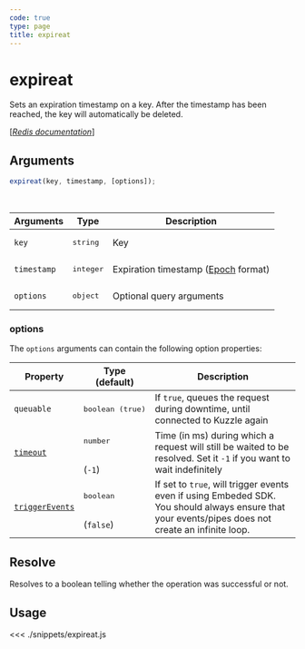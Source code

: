 ```yaml
---
code: true
type: page
title: expireat
---
```


# expireat

Sets an expiration timestamp on a key. After the timestamp has been reached, the key will automatically be deleted.

[[_Redis documentation_]](https://redis.io/commands/expireat)

## Arguments

```js
expireat(key, timestamp, [options]);
```

<br/>

| Arguments   | Type               | Description                                                                    |
| ----------- | ------------------ | ------------------------------------------------------------------------------ |
| `key`       | <pre>string</pre>  | Key                                                                            |
| `timestamp` | <pre>integer</pre> | Expiration timestamp ([Epoch](https://en.wikipedia.org/wiki/Unix_time) format) |
| `options`   | <pre>object</pre>  | Optional query arguments                                                       |

### options

The `options` arguments can contain the following option properties:

| Property   | Type (default)            | Description                                                                  |
| ---------- | ------------------------- | ---------------------------------------------------------------------------- |
| `queuable` | <pre>boolean (true)</pre> | If `true`, queues the request during downtime, until connected to Kuzzle again |
| [`timeout`](/sdk/7/core-classes/kuzzle/query#timeout)         | <pre>number</pre><br/>(`-1`)     | Time (in ms) during which a request will still be waited to be resolved. Set it `-1` if you want to wait indefinitely |
| [`triggerEvents`](/sdk/7/core-classes/kuzzle/query#triggerEvents)  | <pre>boolean</pre> <br/>(`false`)| If set to `true`, will trigger events even if using Embeded SDK. You should always ensure that your events/pipes does not create an infinite loop. <SinceBadge version="Kuzzle 2.31.0"/> |

## Resolve

Resolves to a boolean telling whether the operation was successful or not.

## Usage

<<< ./snippets/expireat.js
